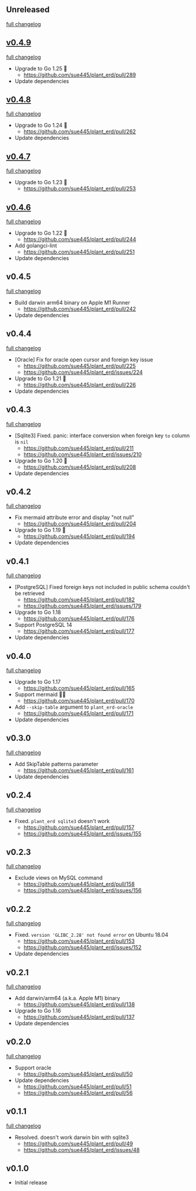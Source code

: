 ## Unreleased
[full changelog](http://github.com/sue445/plant_erd/compare/v0.4.9...master)

## [v0.4.9](https://github.com/sue445/plant_erd/releases/tag/v0.4.9)
[full changelog](http://github.com/sue445/plant_erd/compare/v0.4.8...v0.4.9)

* Upgrade to Go 1.25 :rocket:
  * https://github.com/sue445/plant_erd/pull/289
* Update dependencies

## [v0.4.8](https://github.com/sue445/plant_erd/releases/tag/v0.4.8)
[full changelog](http://github.com/sue445/plant_erd/compare/v0.4.7...v0.4.8)

* Upgrade to Go 1.24 :rocket:
  * https://github.com/sue445/plant_erd/pull/262
* Update dependencies

## [v0.4.7](https://github.com/sue445/plant_erd/releases/tag/v0.4.7)
[full changelog](http://github.com/sue445/plant_erd/compare/v0.4.6...v0.4.7)

* Upgrade to Go 1.23 :rocket:
  * https://github.com/sue445/plant_erd/pull/253

## [v0.4.6](https://github.com/sue445/plant_erd/releases/tag/v0.4.6)
[full changelog](http://github.com/sue445/plant_erd/compare/v0.4.5...v0.4.6)

* Upgrade to Go 1.22 :rocket:
  * https://github.com/sue445/plant_erd/pull/244
* Add golangci-lint
  * https://github.com/sue445/plant_erd/pull/251
* Update dependencies

## v0.4.5
[full changelog](http://github.com/sue445/plant_erd/compare/v0.4.4...v0.4.5)

* Build darwin arm64 binary on Apple M1 Runner
  * https://github.com/sue445/plant_erd/pull/242
* Update dependencies

## v0.4.4
[full changelog](http://github.com/sue445/plant_erd/compare/v0.4.3...v0.4.4)

* [Oracle] Fix for oracle open cursor and foreign key issue
  * https://github.com/sue445/plant_erd/pull/225
  * https://github.com/sue445/plant_erd/issues/224
* Upgrade to Go 1.21 :rocket:
  * https://github.com/sue445/plant_erd/pull/226
* Update dependencies

## v0.4.3
[full changelog](http://github.com/sue445/plant_erd/compare/v0.4.2...v0.4.3)

* [Sqlite3] Fixed. panic: interface conversion when foreign key `to` column is `nil`
  * https://github.com/sue445/plant_erd/pull/211
  * https://github.com/sue445/plant_erd/issues/210
* Upgrade to Go 1.20 :rocket:
  * https://github.com/sue445/plant_erd/pull/208
* Update dependencies

## v0.4.2
[full changelog](http://github.com/sue445/plant_erd/compare/v0.4.1...v0.4.2)

* Fix mermaid attribute error and display "not null"
  * https://github.com/sue445/plant_erd/pull/204
* Upgrade to Go 1.19 :rocket:
  * https://github.com/sue445/plant_erd/pull/194
* Update dependencies

## v0.4.1
[full changelog](http://github.com/sue445/plant_erd/compare/v0.4.0...v0.4.1)

* [PostgreSQL] Fixed foreign keys not included in public schema couldn't be retrieved
  * https://github.com/sue445/plant_erd/pull/182
  * https://github.com/sue445/plant_erd/issues/179
* Upgrade to Go 1.18
  * https://github.com/sue445/plant_erd/pull/176
* Support PostgreSQL 14
  * https://github.com/sue445/plant_erd/pull/177
* Update dependencies

## v0.4.0
[full changelog](http://github.com/sue445/plant_erd/compare/v0.3.0...v0.4.0)

* Upgrade to Go 1.17
  * https://github.com/sue445/plant_erd/pull/165
* Support mermaid :mermaid:
  * https://github.com/sue445/plant_erd/pull/170
* Add `--skip-table` argument to `plant_erd-oracle`
  * https://github.com/sue445/plant_erd/pull/171
* Update dependencies

## v0.3.0
[full changelog](http://github.com/sue445/plant_erd/compare/v0.2.4...v0.3.0)

* Add SkipTable patterns parameter
  * https://github.com/sue445/plant_erd/pull/161
* Update dependencies

## v0.2.4
[full changelog](http://github.com/sue445/plant_erd/compare/v0.2.3...v0.2.4)

* Fixed. `plant_erd sqlite3` doesn't work
  * https://github.com/sue445/plant_erd/pull/157
  * https://github.com/sue445/plant_erd/issues/155

## v0.2.3
[full changelog](http://github.com/sue445/plant_erd/compare/v0.2.2...v0.2.3)

* Exclude views on MySQL command
  * https://github.com/sue445/plant_erd/pull/158
  * https://github.com/sue445/plant_erd/issues/156

## v0.2.2
[full changelog](http://github.com/sue445/plant_erd/compare/v0.2.1...v0.2.2)

* Fixed. `version 'GLIBC_2.28' not found error` on Ubuntu 18.04
  * https://github.com/sue445/plant_erd/pull/153
  * https://github.com/sue445/plant_erd/issues/152
* Update dependencies

## v0.2.1
[full changelog](http://github.com/sue445/plant_erd/compare/v0.2.0...v0.2.1)

* Add darwin/arm64 (a.k.a. Apple M1) binary
  * https://github.com/sue445/plant_erd/pull/138
* Upgrade to Go 1.16
  * https://github.com/sue445/plant_erd/pull/137
* Update dependencies

## v0.2.0
[full changelog](http://github.com/sue445/plant_erd/compare/v0.1.1...v0.2.0)

* Support oracle
  * https://github.com/sue445/plant_erd/pull/50
* Update dependencies
  * https://github.com/sue445/plant_erd/pull/51
  * https://github.com/sue445/plant_erd/pull/56

## v0.1.1
[full changelog](http://github.com/sue445/plant_erd/compare/v0.1.0...v0.1.1)

* Resolved. doesn't work darwin bin with sqlite3
  * https://github.com/sue445/plant_erd/pull/49
  * https://github.com/sue445/plant_erd/issues/48

## v0.1.0
* Initial release

